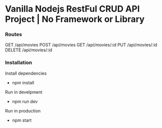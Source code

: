 # Vanilla Nodejs RestFul CRUD API Project | No Framework or Library

### Routes

GET /api/movies
POST /api/movies
GET /api/movies/:id
PUT /api/movies/:id
DELETE /api/movies/:id

### Installation

Install dependencies

- npm install

Run in develpment

- npm run dev

Run in production

- npm start
